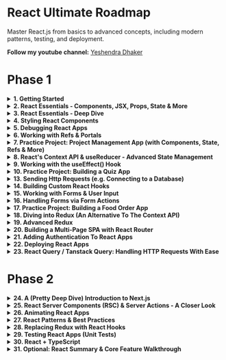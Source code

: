 # React Ultimate Roadmap

Master React.js from basics to advanced concepts, including modern patterns, testing, and deployment.

**Follow my youtube channel:** [Yeshendra Dhaker](https://youtube.com/@yeshendradhaker)


# Phase 1
<details>
  <summary><strong>1. Getting Started</strong></summary>

  - Welcome To The Course!  
  - Introduction to React JS + Installation  
  - Creating our First React App  
</details>

<details>
  <summary><strong>2. React Essentials - Components, JSX, Props, State & More</strong></summary>

  - Module Introduction  
  - It's All About Components! [Core Concept]  
  - Setting Up The Starting Project  
  - JSX & React Components [Core Concept]  
  - Creating & Using a First Custom Component  
  - A Closer Look: Components & File Extensions  
  - Building & Using a Component  
  - How React Handles Components & How It Builds A "Component Tree" [Core Concept]  
  - Components & JSX  
  - Using & Outputting Dynamic Values [Core Concept]  
  - Setting HTML Attributes Dynamically & Loading Image Files  
  - Outputting Dynamic Content  
  - Making Components Reusable with Props [Core Concept]  
  - Alternative Props Syntaxes  
  - More Prop Syntaxes  
  - Working with Props  
  - Dynamic Values & Props  
  - Best Practice: Storing Components in Files & Using a Good Project Structure  
  - Storing Component Style Files Next To Components  
  - Component Composition: The special "children" Prop [Core Concept]  
  - Component Composition  
  - Reacting to Events [Core Concept]  
  - Passing Functions as Values to Props  
  - Reacting to Events  
  - Passing Custom Arguments to Event Functions  
  - Configuring Event Handlers  
  - How NOT to Update the UI - A Look Behind The Scenes of React [Core Concept]  
  - Managing State & Using Hooks [Core Concept]  
  - Working with State  
  - Deriving & Outputting Data Based on State  
  - State & Computed Values  
  - Rendering Content Conditionally  
  - Conditional Content  
  - CSS Styling & Dynamic Styling  
  - Dynamic Styling  
  - Outputting List Data Dynamically  
  - Dynamic List Content  
  - Conditional Content & Dynamic Lists  
  - Module Summary  
</details>

<details>
  <summary><strong>3. React Essentials - Deep Dive</strong></summary>

  - You Don't Have To Use JSX!  
  - Working with Fragments  
  - Using Fragments  
  - When Should You Split Components?  
  - Splitting Components By Feature & State  
  - Problem: Props Are Not Forwarded To Inner Elements  
  - Forwarding Props To Wrapped Elements  
  - Forwarding Props  
  - Working with Multiple JSX Slots  
  - Setting Component Types Dynamically  
  - Setting Default Prop Values  
  - Creating Flexible Components  
  - Onwards To The Next Project & Advanced Concepts  
  - Not All Content Must Go Into Components  
  - Closer Look: public/ vs assets/ for Image Storage  
  - New Project: First Steps Towards Our Tic-Tac-Toe Game  
  - Concept Repetition: Splitting Components & Building Reusable Components  
  - Concept Repetition: Working with State  
  - Component Instances Work In Isolation!  
  - Conditional Content & A Suboptimal Way Of Updating State  
  - Best Practice: Updating State Based On Old State Correctly  
  - User Input & Two-Way-Binding  
  - Two-Way-Binding  
  - Rendering Multi-Dimensional Lists  
  - Best Practice: Updating Object State Immutably  
  - Lifting State Up [Core Concept]  
  - Avoid Intersecting States!  
  - Prefer Computed Values & Avoid Unnecessary State Management  
  - Deriving State From Props  
  - Sharing State Across Components  
  - Reducing State Management & Identifying Unnecessary State  
  - Disabling Buttons Conditionally  
  - Outsourcing Data Into A Separate File  
  - Lifting Computed Values Up  
  - Deriving Computed Values From Other Computed Values  
  - Tic-Tac-Toe Game: The "Game Over" Screen & Checking for a Draw  
  - Why Immutability Matters - Always!  
  - When NOT To Lift State Up  
  - An Alternative To Lifting State Up  
  - Final Polishing & Improving Components  
</details>

<details>
  <summary><strong>4. Styling React Components</strong></summary>

  - Module Introduction & Starting Project  
  - Splitting CSS Code Across Multiple Files  
  - Styling React Apps with Vanilla CSS - Pros & Cons  
  - Vanilla CSS Styles Are NOT Scoped To Components!  
  - Styling React Apps with Inline Styles  
  - Dynamic & Conditional Inline Styles  
  - Dynamic Styling with Inline Styles  
  - Dynamic & Conditional Styling with CSS Files & CSS Classes  
  - Dynamic Styling with CSS Classes  
  - Scoping CSS Rules with CSS Modules  
  - Introducing "Styled Components" (Third-party Package)  
  - Creating Flexible Components with Styled Components  
  - Dynamic & Conditional Styling with Styled Components  
  - Styled Components: Pseudo Selectors, Nested Rules & Media Queries  
  - Creating Reusable Components & Component Combinations  
  - Introducing Tailwind CSS For React App Styling  
  - Tailwind 3 vs 4  
  - Adding & Using Tailwind CSS In A React Project  
  - Tailwind: Media Queries & Pseudo Selectors  
  - Dynamic & Conditional Styling with Tailwind  
  - Migrating The Demo App to Tailwind CSS  
  - Tailwind CSS: Pros & Cons  
  - Exercise: Dynamic Styles  
</details>

<details>
  <summary><strong>5. Debugging React Apps</strong></summary>

  - Module Introduction  
  - The Starting Project  
  - Understanding React Error Messages  
  - Using the Browser Debugger & Breakpoints  
  - Understanding React's "Strict Mode"  
  - Using the React DevTools (Browser Extension)  
</details>

<details>
  <summary><strong>6. Working with Refs & Portals</strong></summary>

  - Module Introduction & Starting Project  
  - Repetition: Managing User Input with State (Two-Way-Binding)  
  - Repetition: Fragments  
  - Introducing Refs: Connecting & Accessing HTML Elements via Refs  
  - Manipulating the DOM via Refs  
  - Accessing DOM Elements with "refs"  
  - Refs vs State Values  
  - Adding Challenges to the Demo Project  
  - Setting Timers & Managing State  
  - Using Refs for More Than "DOM Element Connections"  
  - Managing Other Values with Refs  
  - Adding a Modal Component  
  - Forwarding Refs to Custom Components  
  - Forwarding Refs  
  - Exposing Component APIs via the useImperativeHandle Hook  
  - Exposing Component APIs  
  - More Examples: When To Use Refs & State  
  - Sharing State Across Components  
  - Enhancing the Demo App "Result Modal"  
  - Closing the Modal via the ESC (Escape) Key  
  - Introducing & Understanding "Portals"  
  - Working with Portals  
</details>

<details>
  <summary><strong>7. Practice Project: Project Management App (with Components, State, Refs & More)</strong></summary>

  - Module Introduction & Starting Project  
  - Adding a "Projects Sidebar" Component  
  - Styling the Sidebar & Button with Tailwind CSS  
  - Adding the "New Project" Component & A Reusable "Input" Component  
  - Styling Buttons & Inputs with Tailwind CSS  
  - Splitting Components to Split JSX & Tailwind Styles (for Higher Reusability)  
  - Managing State to Switch Between Components  
  - Collecting User Input with Refs & Forwarded Refs  
  - Handling Project Creation & Updating the UI  
  - Validating User Input & Showing an Error Modal via useImperativeHandle  
  - Styling the Modal via Tailwind CSS  
  - Making Projects Selectable & Viewing Project Details  
  - Handling Project Deletion  
  - Adding "Project Tasks" & A Tasks Component  
  - Managing Tasks & Understanding Prop Drilling  
  - Clearing Tasks & Fixing Minor Bugs  
</details>

<details>
  <summary><strong>8. React's Context API & useReducer - Advanced State Management</strong></summary>

  - Module Introduction  
  - Understanding Prop Drilling & Project Overview  
  - Prop Drilling: Component Composition as a Solution  
  - Introducing the Context API  
  - Creating & Providing The Context  
  - Consuming the Context  
  - Linking the Context to State  
  - A Different Way Of Consuming Context  
  - What Happens When Context Values Change?  
  - Migrating the Entire Demo Project to use the Context API  
  - Outsourcing Context & State Into a Separate Provider Component  
  - Creating & Using Context  
  - Introducing the useReducer Hook  
  - Dispatching Actions & Editing State with useReducer  
  - Using useReducer()  
</details>

<details>
  <summary><strong>9. Working with the useEffect() Hook</strong></summary>
  - What's a "Side Effect"? A Thorough Example  
  - A Potential Problem with Side Effects: An Infinite Loop  
  - Using useEffect for Handling (Some) Side Effects  
  - Not All Side Effects Need useEffect  
  - useEffect Not Needed: Another Example  
  - Preparing Another Use-Case For useEffect  
  - Using useEffect for Syncing With Browser APIs  
  - Understanding Effect Dependencies  
  - Fixing a Small Bug  
  - Preparing Another Problem That Can Be Fixed with useEffect  
  - Introducing useEffect's Cleanup Function  
  - The Problem with Object & Function Dependencies  
  - The useCallback Hook  
  - useEffect's Cleanup Function: Another Example  
  - Optimizing State Updates  
</details>

<details>
  <summary><strong>10. Practice Project: Building a Quiz App</strong></summary>

  - Module Introduction & Starting Project  
  - A First Component & Some State  
  - Deriving Values, Outputting Questions & Registering Answers  
  - Shuffling Answers & Adding Quiz Logic  
  - Adding Question Timers  
  - Working with Effect Dependencies & useCallback  
  - Using Effect Cleanup Functions & Using Keys for Resetting Components  
  - Highlighting Selected Answers & Managing More State  
  - Splitting Components Up To Solve Problems  
  - Moving Logic To Components That Actually Need It ("Moving State Down")  
  - Setting Different Timers Based On The Selected Answer  
  - Outputting Quiz Results  
</details>

<details>
  <summary><strong>13. Sending Http Requests (e.g. Connecting to a Database)</strong></summary>

  - Module Introduction  
  - How (Not) To Connect To A Database  
  - Starting Project & Dummy Backend API  
  - Preparing the App For Data Fetching  
  - How NOT To Send HTTP Requests (And Why It's Wrong)  
  - Sending HTTP Requests (GET Request) via useEffect  
  - Using async / await  
  - Handling Loading States  
  - Importing from Error.jsx  
  - Handling HTTP Errors  
  - Transforming Fetched Data  
  - Extracting Code & Improving Code Structure  
  - Sending Data with POST Requests  
  - Using Optimistic Updating  
  - Deleting Data (via DELETE HTTP Requests)  
  - Practice: Fetching Data  
</details>

<details>
  <summary><strong>14. Building Custom React Hooks</strong></summary>

  - Module Introduction & Starting Project  
  - Revisiting the "Rules of Hooks" & Why To Use Hooks  
  - Creating a Custom Hook  
  - Custom Hook: Managing State & Returning State Values  
  - Exposing Nested Functions From The Custom Hook  
  - Using A Custom Hook in Multiple Components  
  - Creating Flexible Custom Hooks  
</details>

<details>
  <summary><strong>15. Working with Forms & User Input</strong></summary>

  - Module Introduction & Starting Project  
  - What Are Forms & What's Tricky About Them?  
  - Handling Form Submission  
  - Managing & Getting User Input via State & Generic Handlers  
  - Getting User Input via Refs  
  - Getting Values via FormData & Native Browser APIs  
  - Resetting Forms  
  - Validating Input on Every Keystroke via State  
  - Validating Input Upon Lost Focus (Blur)  
  - Validating Input Upon Form Submission  
  - Validating Input via Built-in Validation Props  
  - Mixing Custom & Built-in Validation Logic  
  - Building & Using a Reusable Input Component  
  - Outsourcing Validation Logic  
  - Creating a Custom useInput Hook  
  - Using Third‑Party Form Libraries  
</details>

<details>
  <summary><strong>16. Handling Forms via Form Actions</strong></summary>

  - Module Introduction  
  - What are Form Actions?  
  - Adding Validation Checks  
  - Managing Form‑dependent State with useActionState()  
  - Using User Input  
  - Moving the Action Function out of the Component  
  - A Demo App: Introduction  
  - Handling Form Submission  
  - Working with Asynchronous Form Actions  
  - Updating the UI with useFormStatus()  
  - Registering Multiple Form Actions  
  - Sending an HTTP Request via a Form Action  
  - Using the "pending" State from useFormStatus()  
  - Adding Optimistic Updating  
</details>

<details>
  <summary><strong>17. Practice Project: Building a Food Order App</strong></summary>

  - Module Introduction & Starting Project  
  - Planning the App & Adding a First Component  
  - Fetching Meals Data (GET HTTP Request)  
  - Adding a "MealItem" Component  
  - Formatting & Outputting Numbers as Currency  
  - Creating a Configurable & Flexible Custom Button Component  
  - Getting Started with Cart Context & Reducer  
  - Finishing & Using the Cart Context & Reducer  
  - Adding a Reusable Modal Component with useEffect  
  - Opening the Cart in the Modal via a New Context  
  - Working on the Cart Items  
  - Adding a Custom Input Component & Managing Modal Visibility  
  - Handling Form Submission & Validation  
  - Sending a POST Request with Order Data  
  - Adding a Custom HTTP Hook & Avoiding Common Errors  
  - Handling HTTP Loading & Error States  
  - Finishing Touches  
  - Migrating To Form Actions  
  - Managing Form Status with Form Actions  
</details>

<details>
  <summary><strong>18. Diving into Redux (An Alternative To The Context API)</strong></summary>

  - Module Introduction  
  - Another Look At State In React Apps  
  - Redux vs React Context  
  - How Redux Works  
  - MUST READ: Redux createStore() is (not) deprecated  
  - Exploring The Core Redux Concepts  
  - More Redux Basics  
  - Preparing a new Project  
  - Creating a Redux Store for React  
  - Providing the Store  
  - Using Redux Data in React Components  
  - Dispatching Actions From Inside Components  
  - Redux with Class‑based Components  
  - Attaching Payloads to Actions  
  - Working with Multiple State Properties  
  - How To Work With Redux State Correctly  
  - Redux Challenges & Introducing Redux Toolkit  
  - Adding State Slices  
  - Connecting Redux Toolkit State  
  - Migrating Everything To Redux Toolkit  
  - Working with Multiple Slices  
  - Reading & Dispatching From A New Slice  
  - Splitting Our Code  
</details>

<details>
  <summary><strong>19. Advanced Redux</strong></summary>

  - Module Introduction  
  - Redux & Side Effects (and Asynchronous Code)  
  - Refresher / Practice: Part 1/2  
  - Refresher / Practice: Part 2/2  
  - Using Firebase as a Backend  
  - Redux & Async Code  
  - Frontend Code vs Backend Code  
  - Where To Put Our Logic  
  - Using useEffect with Redux  
  - A Problem with useEffect()  
  - Handling Http States & Feedback with Redux  
  - Using an Action Creator Thunk  
  - Getting Started with Fetching Data  
  - Finalizing the Fetching Logic  
  - Exploring the Redux DevTools   
</details>

<details>
  <summary><strong>20. Building a Multi-Page SPA with React Router</strong></summary>

  - Module Introduction  
  - Routing: Multiple Pages in Single‑Page Applications  
  - Project Setup & Installing React Router  
  - Defining Routes  
  - Adding a Second Route  
  - Exploring an Alternative Way of Defining Routes  
  - Navigating between Pages with Links  
  - Layouts & Nested Routes  
  - Showing Error Pages with errorElement  
  - Working with Navigation Links (NavLink)  
  - Navigating Programmatically  
  - Defining & Using Dynamic Routes  
  - Adding Links for Dynamic Routes  
  - Understanding Relative & Absolute Paths  
  - Working with Index Routes  
  - Onwards to a new Project Setup  
  - Time to Practice: Problem  
  - Time to Practice: Solution  
  - Data Fetching with a loader()  
  - Using Data From A Loader In The Route Component  
  - More loader() Data Usage  
  - Where Should loader() Code Be Stored?  
  - When Are loader() Functions Executed?  
  - Reflecting The Current Navigation State in the UI  
  - Returning Responses in loader()s  
  - Which Kind Of Code Goes Into loader()s?  
  - Error Handling with Custom Errors  
  - Extracting Error Data & Throwing Responses  
  - The json() Utility Function  
  - Dynamic Routes & loader()s  
  - The useRouteLoaderData() Hook & Accessing Data From Other Routes  
  - Planning Data Submission  
  - Working with action() Functions  
  - Submitting Data Programmatically  
  - Updating the UI State Based on the Submission Status  
  - Validating User Input & Outputting Validation Errors  
  - Reusing Actions via Request Methods  
  - Behind‑the‑Scenes Work with useFetcher()  
  - Deferring Data Fetching with defer()  
  - defer() and json() with React Router v7  
  - Controlling Which Data Should Be Deferred  
</details>

<details>
  <summary><strong>21. Adding Authentication To React Apps</strong></summary>

  - Module Introduction  
  - How Authentication Works  
  - Project Setup & Route Setup  
  - Working with Query Parameters  
  - Implementing the Auth Action  
  - Validating User Input & Outputting Validation Errors  
  - Adding User Login  
  - Attaching Auth Tokens to Outgoing Requests  
  - Adding User Logout  
  - Updating the UI Based on Auth Status  
  - Important: loader()s must return null or any other value  
  - Adding Route Protection  
  - Adding Automatic Logout  
  - Managing the Token Expiration  
</details>

<details>
  <summary><strong>22. Deploying React Apps</strong></summary>

  - Module Introduction  
  - Deployment Steps  
  - Understanding Lazy Loading  
  - Adding Lazy Loading  
  - Building the Code For Production  
  - Deployment Example  
  - Server‑side Routing & Required Configuration  
</details>

<details>
  <summary><strong>23. React Query / Tanstack Query: Handling HTTP Requests With Ease</strong></summary>

  - Module Introduction  
  - Project Setup & Overview  
  - React Query: What & Why?  
  - Installing & Using Tanstack Query – And Seeing Why It's Great!  
  - Understanding & Configuring Query Behaviors – Cache & Stale Data  
  - Dynamic Query Functions & Query Keys  
  - The Query Configuration Object & Aborting Requests  
  - Enabled & Disabled Queries  
  - Changing Data with Mutations  
  - Fetching More Data & Testing the Mutation  
  - Acting on Mutation Success & Invalidating Queries  
  - A Challenge! The Problem  
  - A Challenge! The Solution  
  - Disabling Automatic Refetching After Invalidations  
  - Enhancing the Demo App & Repeating Mutation Concepts  
  - React Query Advantages In Action  
  - Updating Data with Mutations  
  - Optimistic Updating  
  - Using the Query Key As Query Function Input  
  - React Query & React Router  
</details>

# Phase 2

<details>
  <summary><strong>24. A (Pretty Deep Dive) Introduction to Next.js</strong></summary>

  - Module Introduction  
  - Creating a NextJS Project  
  - Understanding File‑based Routing & React Server Components  
  - Adding Another Route via the Filesystem  
  - Navigating Between Pages  
  - Working with Pages & Layouts  
  - Reserved File Names, Custom Components & How To Organize A NextJS Project  
  - Reserved Filenames  
  - Configuring Dynamic Routes & Using Route Parameters  
  - Onwards to the Main Project: The Foodies App  
  - Exercise: Your Task  
  - Exercise: Solution  
  - Revisiting The Concept Of Layouts  
  - Adding a Custom Component To A Layout  
  - Styling NextJS Project: Your Options & Using CSS Modules  
  - Optimizing Images with the NextJS Image Component  
  - Using More Custom Components  
  - Populating The Starting Page Content  
  - Preparing an Image Slideshow  
  - React Server Components vs Client Components – When To Use What  
  - Using Client Components Efficiently  
  - Outputting Meals Data & Images With Unknown Dimensions  
  - Setting Up A SQLite Database  
  - Fetching Data By Leveraging NextJS & Fullstack Capabilities  
  - Adding A Loading Page  
  - Using Suspense & Streamed Responses For Granular Loading State Management  
  - Handling Errors  
  - Handling "Not Found" States  
  - Loading & Rendering Meal Details via Dynamic Routes & Route Parameters  
  - Throwing Not Found Errors For Individual Meals  
  - Getting Started with the "Share Meal" Form  
  - Getting Started with a Custom Image Picker Input Component  
  - Adding an Image Preview to the Picker  
  - Improving the Image Picker Component  
  - Introducing & Using Server Actions for Handling Form Submissions  
  - Storing Server Actions in Separate Files  
  - Creating a Slug & Sanitizing User Input for XSS Protection  
  - Storing Uploaded Images & Storing Data in the Database  
  - Managing the Form Submission Status with useFormStatus  
  - Adding Server‑Side Input Validation  
  - Working with Server Action Responses & useFormState  
  - Building For Production & Understanding NextJS Caching  
  - Triggering Cache Revalidations  
  - Don't Store Files Locally On The Filesystem!  
  - Bonus: Storing Uploaded Images In The Cloud (AWS S3)  
  - Adding Static Metadata  
  - Adding Dynamic Metadata  
  - Module Summary  
</details>

<details>
  <summary><strong>25. React Server Components (RSC) & Server Actions - A Closer Look</strong></summary>

  - Module Introduction  
  - Why We Need A Special Project Setup  
  - Understanding React Server Components  
  - Changing Server to Client Components  
  - Combining Server and Client Components  
  - Fetching Data with RSCs  
  - Submitting Data with Server Actions  
  - Using the use() Hook for Promises & Data Fetching  
  - The use() Hook In Action  
  - Handling Errors  
  - Theory Wrap Up  
</details>

<details>
  <summary><strong>26. Animating React Apps</strong></summary>

  - Module Introduction  
  - Project Setup & Overview  
  - Animating with CSS Transitions  
  - Animating with CSS Animations  
  - Introducing Framer Motion  
  - Framer Motion Basics & Fundamentals  
  - Animating Between Conditional Values  
  - Adding Entry Animations  
  - Animating Element Disappearances / Removal  
  - Making Elements "Pop" With Hover Animations  
  - Reusing Animation States  
  - Nested Animations & Variants  
  - Animating Staggered Lists  
  - Animating Colors & Working with Keyframes  
  - Imperative Animations  
  - Animating Layout Changes  
  - Orchestrating Multi‑Element Animations  
  - Combining Animations With Layout Animations  
  - Animating Shared Elements  
  - Re‑triggering Animations via Keys  
  - Scroll‑based Animations  
</details>

<details>
  <summary><strong>27. React Patterns & Best Practices</strong></summary>

  - Module Introduction  
  - Project Overview  
  - Introducing Compound Components  
  - Managing Multi‑Component State with the Context API  
  - Grouping Compound Components  
  - Adding Extra Components For Reusability & Configurability  
  - Sharing Cross‑Component State When Working With Compound Components  
  - Introducing & Using Render Props  
  - Adding Search To A React App  
  - Implementing a Search Functionality With Help Of Render Props  
  - Handling Keys Dynamically  
  - Working with Debouncing  
</details>

<details>
  <summary><strong>28. Replacing Redux with React Hooks</strong></summary>

  - Module Introduction  
  - React 18 & This Section  
  - Starting Project & Why You Would Replace Redux  
  - Alternative: Using the Context API  
  - Toggling Favorites with the Context API  
  - Context API Summary (and why NOT to use it instead of Redux)  
  - Getting Started with a Custom Hook as a Store  
  - Finishing the Store Hook  
  - Creating a Concrete Store  
  - Using the Custom Store  
  - Custom Hook Store Summary  
  - Optimizing the Custom Hook Store  
  - Bonus: Managing Multiple State Slices with the Custom Store Hook  
  - Wrap Up  
  - Module Resources  
</details>

<details>
  <summary><strong>29. Testing React Apps (Unit Tests)</strong></summary>

  - Module Introduction  
  - What & Why?  
  - Understanding Different Kinds Of Tests  
  - What To Test & How To Test  
  - Understanding the Technical Setup & Involved Tools  
  - Running a First Test  
  - Writing Our First Test  
  - Grouping Tests Together With Test Suites  
  - Testing User Interaction & State  
  - Testing Connected Components  
  - Testing Asynchronous Code  
  - Working With Mocks  
  - Summary & Further Resources  
</details>

<details>
  <summary><strong>30. React + TypeScript</strong></summary>

  - Module Introduction & Starting Project  
  - What & Why?  
  - Installing & Using TypeScript  
  - Exploring the Base Types  
  - Working with Array & Object Types  
  - Understanding Type Inference  
  - Using Union Types  
  - Understanding Type Aliases  
  - Functions & Function Types  
  - Diving Into Generics  
  - A Closer Look At Generics  
  - Creating a React + TypeScript Project  
  - Working with Components & TypeScript  
  - Working with Props & TypeScript  
  - Adding a Data Model  
  - Time to Practice: Exercise Time!  
  - Form Submissions In TypeScript Projects  
  - Working with refs & useRef  
  - Working with "Function Props"  
  - Managing State & TypeScript  
  - Adding Styling  
  - Time to Practice: Removing a Todo  
  - The Context API & TypeScript  
  - Summary  
  - Bonus: Exploring tsconfig.json  
</details>

<details>
  <summary><strong>31. Optional: React Summary & Core Feature Walkthrough</strong></summary>

  - Module Introduction  
  - What Is React & Why Would You Use It?  
  - React Projects – Requirements  
  - Creating React Projects  
  - Our Starting Project  
  - Understanding How React Works  
  - Building A First Custom Component  
  - Outputting Dynamic Values  
  - Reusing Components  
  - Passing Data to Components with Props  
  - CSS Styling & CSS Modules  
  - Exercise & Another Component  
  - Preparing the App For State Management  
  - Adding Event Listeners  
  - Working with State  
  - Lifting State Up  
  - The Special "children" Prop  
  - State & Conditional Content  
  - Adding a Shared Header & More State Management  
  - Adding Form Buttons  
  - Handling Form Submission  
  - Updating State Based On Previous State  
  - Outputting List Data  
  - Adding a Backend to the React SPA  
  - Sending a POST HTTP Request  
  - Handling Side Effects with useEffect()  
  - Handle Loading State  
  - Understanding & Adding Routing  
  - Adding Routes  
  - Working with Layout Routes  
  - Refactoring Route Components & More Nesting  
  - Linking & Navigating  
  - Data Fetching via loader()s  
  - Submitting Data with action()s  
  - Dynamic Routes  
  - Module Summary  
  - Module Resources  
</details>

 


